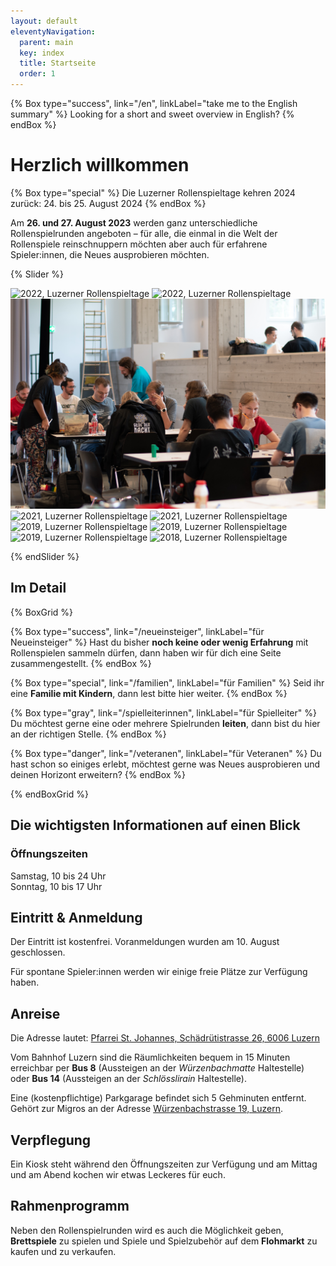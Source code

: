 ```yaml
---
layout: default
eleventyNavigation:
  parent: main
  key: index
  title: Startseite
  order: 1
---
```


{% Box type="success", link="/en", linkLabel="take me to the English summary" %}
Looking for a short and sweet overview in English?
{% endBox %}

# Herzlich willkommen

{% Box type="special" %}
Die Luzerner Rollenspieltage kehren 2024 zurück: 24. bis 25. August 2024
{% endBox %}

Am **26. und 27. August 2023** werden ganz unterschiedliche Rollenspielrunden angeboten – für alle, die einmal in die Welt der Rollenspiele reinschnuppern möchten aber auch für erfahrene Spieler:innen, die Neues ausprobieren möchten.

{% Slider %}

![2022, Luzerner Rollenspieltage](./images/2022-rollenspieltage-01.jpg)
![2022, Luzerner Rollenspieltage](./images/2022-rollenspieltage-02.jpg)
![2022, Luzerner Rollenspieltage](./images/2022-rollenspieltage-03.jpg)
![2021, Luzerner Rollenspieltage](./images/2021-rollenspieltage-01.jpg)
![2021, Luzerner Rollenspieltage](./images/2021-rollenspieltage-02.jpg)
![2019, Luzerner Rollenspieltage](./images/2019-rollenspieltage-04.jpg)
![2019, Luzerner Rollenspieltage](./images/2019-rollenspieltage-03.jpg)
![2019, Luzerner Rollenspieltage](./images/2019-rollenspieltage-01.jpg)
![2018, Luzerner Rollenspieltage](./images/2018-rollenspieltage-04.jpg)

{% endSlider %}

## Im Detail

{% BoxGrid %}

{% Box type="success", link="/neueinsteiger", linkLabel="für Neueinsteiger" %}
Hast du bisher **noch keine oder wenig Erfahrung** mit Rollenspielen sammeln dürfen, dann haben wir für dich eine Seite zusammengestellt.
{% endBox %}

{% Box type="special", link="/familien", linkLabel="für Familien" %}
Seid ihr eine **Familie mit Kindern**, dann lest bitte hier weiter.
{% endBox %}

{% Box type="gray", link="/spielleiterinnen", linkLabel="für Spielleiter" %}
Du möchtest gerne eine oder mehrere Spielrunden **leiten**, dann bist du hier an der richtigen Stelle.
{% endBox %}

{% Box type="danger", link="/veteranen", linkLabel="für Veteranen" %}
Du hast schon so einiges erlebt, möchtest gerne was Neues ausprobieren und deinen Horizont erweitern?
{% endBox %}

{% endBoxGrid %}

## Die wichtigsten Informationen auf einen Blick

### Öffnungszeiten

Samstag, 10 bis 24 Uhr \
Sonntag, 10 bis 17 Uhr

## Eintritt & Anmeldung

Der Eintritt ist kostenfrei. Voranmeldungen wurden am 10. August geschlossen.

Für spontane Spieler:innen werden wir einige freie Plätze zur Verfügung haben. 

## Anreise

Die Adresse lautet: [Pfarrei St. Johannes, Schädrütistrasse 26, 6006 Luzern](https://www.google.com/maps/place/Katholische+Pfarrei+St.+Johannes+Luzern+-+W%C3%BCrzenbach/@47.0557335,8.3467125,18z/data=!4m5!3m4!1s0x478ffbe4a1717e11:0x63ba1cf90c4e4c46!8m2!3d47.055803!4d8.3448403)

Vom Bahnhof Luzern sind die Räumlichkeiten bequem in 15 Minuten erreichbar per **Bus 8** (Aussteigen an der _Würzenbachmatte_ Haltestelle) oder **Bus 14** (Aussteigen an der _Schlösslirain_ Haltestelle).

Eine (kostenpflichtige) Parkgarage befindet sich 5 Gehminuten entfernt. Gehört zur Migros an der Adresse [Würzenbachstrasse 19, Luzern](https://www.google.com/maps/place/Migros+Supermarkt/@47.0548083,8.3433408,18.5z/data=!4m5!3m4!1s0x478ffb4e3b438fcf:0x44bae0889972cca5!8m2!3d47.0550141!4d8.3437071).

## Verpflegung

Ein Kiosk steht während den Öffnungszeiten zur Verfügung und am Mittag und am Abend kochen wir etwas Leckeres für euch.

## Rahmenprogramm

Neben den Rollenspielrunden wird es auch die Möglichkeit geben, **Brettspiele** zu spielen und Spiele und Spielzubehör auf dem **Flohmarkt** zu kaufen und zu verkaufen.
